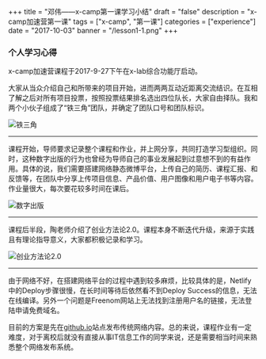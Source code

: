 +++
title = "邓伟——x-camp第一课学习小结"
draft = "false"
description = "x-camp加速营第一课"
tags = ["x-camp", "第一课"]
categories = ["experience"]
date = "2017-10-03"
banner = "/lesson1-1.png"
+++



### 个人学习心得

x-camp加速营课程于2017-9-27下午在x-lab综合功能厅启动。

大家从当众介绍自己和所带来的项目开始，进而两两互动近距离交流结识。在互相了解之后对所有项目投票，按照投票结果排名选出四位队长，大家自由择队。我和两个小伙子组成了“铁三角”团队，并确定了团队口号和团队标识。

![铁三角](/lesson1-4.png)
* * *


课程开始，导师要求记录整个课程和作业，并上网分享，共同打造学习型组织。同时，这种数字出版的行为也曾经为导师自己的事业发展起到过意想不到的有益作用。具体的说，我们需要搭建网络静态微博平台，上传自己的简历、课程汇报、和反馈等，在团队中分享上传项目信息、产品价值、用户图像和用户电子书等内容。作业量很大，每次要花较多时间在课后。

![数字出版](/lesson1-2.png)
* * *


课程后半段，陶老师介绍了创业方法论2.0。课程本身不断迭代升级，来源于实践且有理论指导意义，大家都积极记录和学习。

![创业方法论2.0](/lesson1-3.png)
* * *


由于网络不好，在搭建网络平台的过程中遇到较多麻烦，比较具体的是，Netlify中的Deploy步骤很慢，在长时间等待后依然看不到Deploy Success的信息，无法在线编译。另外一个问题是Freenom网站上无法找到注册用户名的链接，无法登陆申请免费域名。


目前的方案是先在[github.io](https://dengwei98.github.io/)站点发布传统网络内容。总的来说，课程作业有一定难度，对于离校后就没有直接从事IT信息工作的同学来说，还是需要相当时间来熟悉整个网络发布系统。
